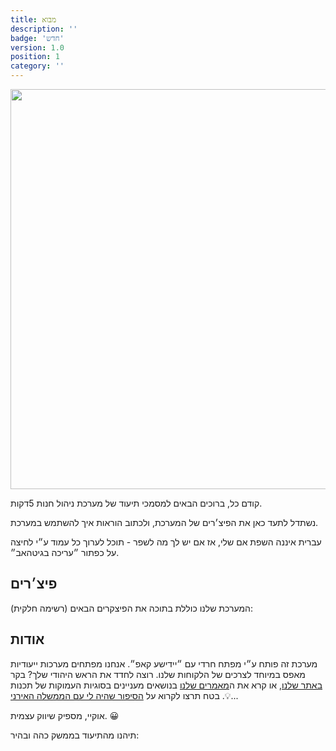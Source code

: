 ```yaml
---
title: מבוא
description: ''
badge: 'חדש'
version: 1.0
position: 1
category: ''
---
```


<img src="/preview.png" width="1280" height="640" alt=""/>

קודם כל, ברוכים הבאים למסמכי תיעוד של מערכת ניהול חנות 5דקות.

נשתדל לתעד כאן את הפיצ׳רים של המערכת, ולכתוב הוראות איך להשתמש במערכת.

<alert>

עברית איננה השפת אם שלי, אז אם יש לך מה לשפר - תוכל לערוך כל עמוד ע״י לחיצה על כפתור ״עריכה בגיטהאב״.

</alert>

## פיצ׳רים

המערכת שלנו כוללת בתוכה את הפיצקרים הבאים (רשימה חלקית):

<list :items="['מעקב מלאי', 'הזמנות מספקים', 'מעקב משלוחים']" icon="IconCheckCircle"></list>

## אודות

מערכת זה פותח ע״י מפתח חרדי עם ״יידישע קאפ״. אנחנו מפתחים מערכות ייעודיות מאפס במיוחד לצרכים של הלקוחות שלנו. רוצה לחדד את הראש היהודי שלך? בקר [באתר שלנו](https://next.yiddishe-kop.com), או קרא את ה[מאמרים שלנו](https://next.yiddishe-kop.com/articles) בנושאים מעניינים בסוגיות העמוקות של תכנות 💡. בטח תרצו לקרוא על [הסיפור שהיה לי עם הממשלה האירני](https://next.yiddishe-kop.com/articles/pr-denied-by-iranian-law)...

אוקיי, מספיק שיווק עצמית. 😀


<p class="flex items-center">תיהנו מהתיעוד בממשק כהה ובהיר:&nbsp;<app-color-switcher class="inline-flex ml-2"></app-color-switcher></p>
